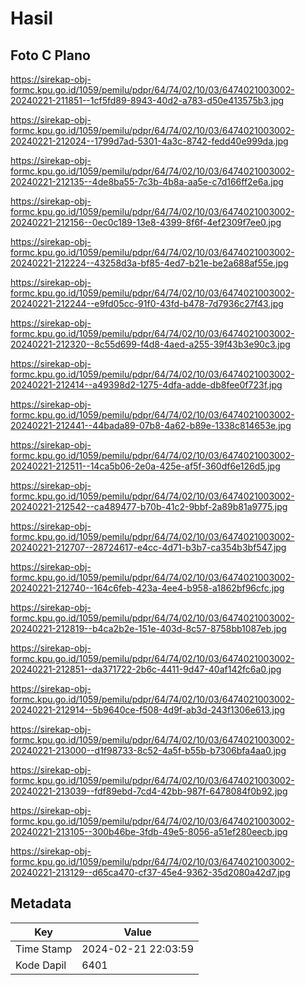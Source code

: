 # Hasil

## Foto C Plano

https://sirekap-obj-formc.kpu.go.id/1059/pemilu/pdpr/64/74/02/10/03/6474021003002-20240221-211851--1cf5fd89-8943-40d2-a783-d50e413575b3.jpg

https://sirekap-obj-formc.kpu.go.id/1059/pemilu/pdpr/64/74/02/10/03/6474021003002-20240221-212024--1799d7ad-5301-4a3c-8742-fedd40e999da.jpg

https://sirekap-obj-formc.kpu.go.id/1059/pemilu/pdpr/64/74/02/10/03/6474021003002-20240221-212135--4de8ba55-7c3b-4b8a-aa5e-c7d166ff2e6a.jpg

https://sirekap-obj-formc.kpu.go.id/1059/pemilu/pdpr/64/74/02/10/03/6474021003002-20240221-212156--0ec0c189-13e8-4399-8f6f-4ef2309f7ee0.jpg

https://sirekap-obj-formc.kpu.go.id/1059/pemilu/pdpr/64/74/02/10/03/6474021003002-20240221-212224--43258d3a-bf85-4ed7-b21e-be2a688af55e.jpg

https://sirekap-obj-formc.kpu.go.id/1059/pemilu/pdpr/64/74/02/10/03/6474021003002-20240221-212244--e9fd05cc-91f0-43fd-b478-7d7936c27f43.jpg

https://sirekap-obj-formc.kpu.go.id/1059/pemilu/pdpr/64/74/02/10/03/6474021003002-20240221-212320--8c55d699-f4d8-4aed-a255-39f43b3e90c3.jpg

https://sirekap-obj-formc.kpu.go.id/1059/pemilu/pdpr/64/74/02/10/03/6474021003002-20240221-212414--a49398d2-1275-4dfa-adde-db8fee0f723f.jpg

https://sirekap-obj-formc.kpu.go.id/1059/pemilu/pdpr/64/74/02/10/03/6474021003002-20240221-212441--44bada89-07b8-4a62-b89e-1338c814653e.jpg

https://sirekap-obj-formc.kpu.go.id/1059/pemilu/pdpr/64/74/02/10/03/6474021003002-20240221-212511--14ca5b06-2e0a-425e-af5f-360df6e126d5.jpg

https://sirekap-obj-formc.kpu.go.id/1059/pemilu/pdpr/64/74/02/10/03/6474021003002-20240221-212542--ca489477-b70b-41c2-9bbf-2a89b81a9775.jpg

https://sirekap-obj-formc.kpu.go.id/1059/pemilu/pdpr/64/74/02/10/03/6474021003002-20240221-212707--28724617-e4cc-4d71-b3b7-ca354b3bf547.jpg

https://sirekap-obj-formc.kpu.go.id/1059/pemilu/pdpr/64/74/02/10/03/6474021003002-20240221-212740--164c6feb-423a-4ee4-b958-a1862bf96cfc.jpg

https://sirekap-obj-formc.kpu.go.id/1059/pemilu/pdpr/64/74/02/10/03/6474021003002-20240221-212819--b4ca2b2e-151e-403d-8c57-8758bb1087eb.jpg

https://sirekap-obj-formc.kpu.go.id/1059/pemilu/pdpr/64/74/02/10/03/6474021003002-20240221-212851--da371722-2b6c-4411-9d47-40af142fc6a0.jpg

https://sirekap-obj-formc.kpu.go.id/1059/pemilu/pdpr/64/74/02/10/03/6474021003002-20240221-212914--5b9640ce-f508-4d9f-ab3d-243f1306e613.jpg

https://sirekap-obj-formc.kpu.go.id/1059/pemilu/pdpr/64/74/02/10/03/6474021003002-20240221-213000--d1f98733-8c52-4a5f-b55b-b7306bfa4aa0.jpg

https://sirekap-obj-formc.kpu.go.id/1059/pemilu/pdpr/64/74/02/10/03/6474021003002-20240221-213039--fdf89ebd-7cd4-42bb-987f-6478084f0b92.jpg

https://sirekap-obj-formc.kpu.go.id/1059/pemilu/pdpr/64/74/02/10/03/6474021003002-20240221-213105--300b46be-3fdb-49e5-8056-a51ef280eecb.jpg

https://sirekap-obj-formc.kpu.go.id/1059/pemilu/pdpr/64/74/02/10/03/6474021003002-20240221-213129--d65ca470-cf37-45e4-9362-35d2080a42d7.jpg


## Metadata

| Key        | Value               |
| ---------- | ------------------- |
| Time Stamp | 2024-02-21 22:03:59 |
| Kode Dapil | 6401                |



